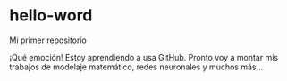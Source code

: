 # hello-word
Mi primer repositorio

¡Qué emoción! Estoy aprendiendo a usa GitHub.
Pronto voy a montar mis trabajos de modelaje matemático, redes neuronales y muchos más... 
